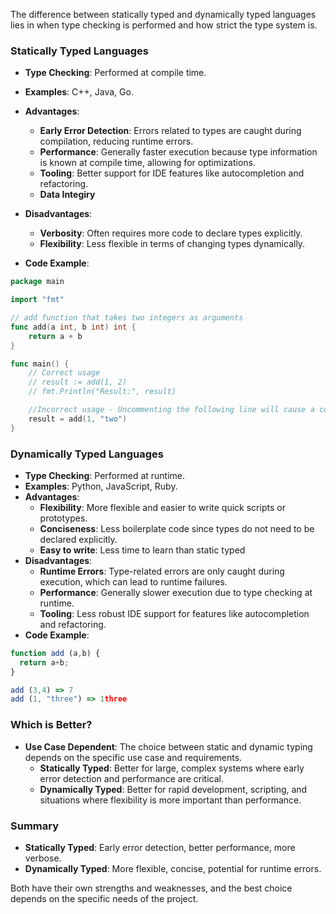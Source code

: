 The difference between statically typed and dynamically typed languages lies in when type checking is performed and how strict the type system is.

### Statically Typed Languages
- **Type Checking**: Performed at compile time.
- **Examples**: C++, Java, Go.
- **Advantages**:
  - **Early Error Detection**: Errors related to types are caught during compilation, reducing runtime errors.
  - **Performance**: Generally faster execution because type information is known at compile time, allowing for optimizations.
  - **Tooling**: Better support for IDE features like autocompletion and refactoring.
  - **Data Integiry**
- **Disadvantages**:
  - **Verbosity**: Often requires more code to declare types explicitly.
  - **Flexibility**: Less flexible in terms of changing types dynamically.

- **Code Example**:
```Go
package main

import "fmt"

// add function that takes two integers as arguments
func add(a int, b int) int {
    return a + b
}

func main() {
    // Correct usage
    // result := add(1, 2)
    // fmt.Println("Result:", result)

    //Incorrect usage - Uncommenting the following line will cause a compile-time error
    result = add(1, "two")
}
```

### Dynamically Typed Languages
- **Type Checking**: Performed at runtime.
- **Examples**: Python, JavaScript, Ruby.
- **Advantages**:
  - **Flexibility**: More flexible and easier to write quick scripts or prototypes.
  - **Conciseness**: Less boilerplate code since types do not need to be declared explicitly.
  - **Easy to write**: Less time to learn than static typed
- **Disadvantages**:
  - **Runtime Errors**: Type-related errors are only caught during execution, which can lead to runtime failures.
  - **Performance**: Generally slower execution due to type checking at runtime.
  - **Tooling**: Less robust IDE support for features like autocompletion and refactoring.
- **Code Example**:
```js
function add (a,b) {
  return a+b;
}

add (3,4) => 7
add (1, "three") => 1three
```

### Which is Better?
- **Use Case Dependent**: The choice between static and dynamic typing depends on the specific use case and requirements.
  - **Statically Typed**: Better for large, complex systems where early error detection and performance are critical.
  - **Dynamically Typed**: Better for rapid development, scripting, and situations where flexibility is more important than performance.

### Summary
- **Statically Typed**: Early error detection, better performance, more verbose.
- **Dynamically Typed**: More flexible, concise, potential for runtime errors.

Both have their own strengths and weaknesses, and the best choice depends on the specific needs of the project.
